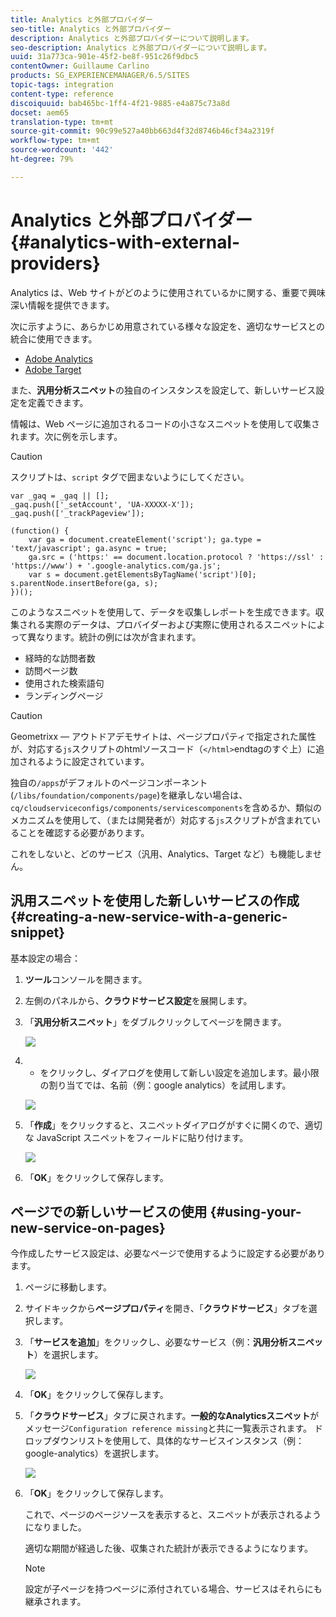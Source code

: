 ```yaml
---
title: Analytics と外部プロバイダー
seo-title: Analytics と外部プロバイダー
description: Analytics と外部プロバイダーについて説明します。
seo-description: Analytics と外部プロバイダーについて説明します。
uuid: 31a773ca-901e-45f2-be8f-951c26f9dbc5
contentOwner: Guillaume Carlino
products: SG_EXPERIENCEMANAGER/6.5/SITES
topic-tags: integration
content-type: reference
discoiquuid: bab465bc-1ff4-4f21-9885-e4a875c73a8d
docset: aem65
translation-type: tm+mt
source-git-commit: 90c99e527a40bb663d4f32d8746b46cf34a2319f
workflow-type: tm+mt
source-wordcount: '442'
ht-degree: 79%

---
```



# Analytics と外部プロバイダー {#analytics-with-external-providers}

Analytics は、Web サイトがどのように使用されているかに関する、重要で興味深い情報を提供できます。

次に示すように、あらかじめ用意されている様々な設定を、適切なサービスとの統合に使用できます。

* [Adobe Analytics](/help/sites-administering/adobeanalytics.md)
* [Adobe Target](/help/sites-administering/target.md)

また、**汎用分析スニペット**&#x200B;の独自のインスタンスを設定して、新しいサービス設定を定義できます。

情報は、Web ページに追加されるコードの小さなスニペットを使用して収集されます。次に例を示します。

>[!CAUTION]
>
>スクリプトは、`script` タグで囲まないようにしてください。

```
var _gaq = _gaq || [];
_gaq.push(['_setAccount', 'UA-XXXXX-X']);
_gaq.push(['_trackPageview']);

(function() {
    var ga = document.createElement('script'); ga.type = 'text/javascript'; ga.async = true;
    ga.src = ('https:' == document.location.protocol ? 'https://ssl' : 'https://www') + '.google-analytics.com/ga.js';
    var s = document.getElementsByTagName('script')[0]; s.parentNode.insertBefore(ga, s);
})();
```

このようなスニペットを使用して、データを収集しレポートを生成できます。収集される実際のデータは、プロバイダーおよび実際に使用されるスニペットによって異なります。統計の例には次が含まれます。

* 経時的な訪問者数
* 訪問ページ数
* 使用された検索語句
* ランディングページ

>[!CAUTION]
>
>Geometrixx — アウトドアデモサイトは、ページプロパティで指定された属性が、対応する`js`スクリプトのhtmlソースコード（`</html>`endtagのすぐ上）に追加されるように設定されています。
>
>独自の`/apps`がデフォルトのページコンポーネント(`/libs/foundation/components/page`)を継承しない場合は、`cq/cloudserviceconfigs/components/servicescomponents`を含めるか、類似のメカニズムを使用して、（または開発者が）対応する`js`スクリプトが含まれていることを確認する必要があります。
>
>これをしないと、どのサービス（汎用、Analytics、Target など）も機能しません。

## 汎用スニペットを使用した新しいサービスの作成 {#creating-a-new-service-with-a-generic-snippet}

基本設定の場合：

1. **ツール**&#x200B;コンソールを開きます。
1. 左側のパネルから、**クラウドサービス設定**&#x200B;を展開します。
1. 「**汎用分析スニペット**」をダブルクリックしてページを開きます。

   ![](assets/analytics_genericoverview.png)

1. + をクリックし、ダイアログを使用して新しい設定を追加します。最小限の割り当てでは、名前（例：google analytics）を試用します。

   ![](assets/analytics_addconfig.png)

1. 「**作成**」をクリックすると、スニペットダイアログがすぐに開くので、適切な JavaScript スニペットをフィールドに貼り付けます。

   ![](assets/analytics_snippet.png)

1. 「**OK**」をクリックして保存します。

## ページでの新しいサービスの使用 {#using-your-new-service-on-pages}

今作成したサービス設定は、必要なページで使用するように設定する必要があります。

1. ページに移動します。
1. サイドキックから&#x200B;**ページプロパティ**&#x200B;を開き、「**クラウドサービス**」タブを選択します。
1. 「**サービスを追加**」をクリックし、必要なサービス（例：**汎用分析スニペット**）を選択します。

   ![](assets/analytics_selectservice.png)

1. 「**OK**」をクリックして保存します。
1. 「**クラウドサービス**」タブに戻されます。**一般的なAnalyticsスニペット**&#x200B;がメッセージ`Configuration reference missing`と共に一覧表示されます。 ドロップダウンリストを使用して、具体的なサービスインスタンス（例：google-analytics）を選択します。

   ![](assets/analytics_selectspecificservice.png)

1. 「**OK**」をクリックして保存します。

   これで、ページのページソースを表示すると、スニペットが表示されるようになりました。

   適切な期間が経過した後、収集された統計が表示できるようになります。

   >[!NOTE]
   >
   >設定が子ページを持つページに添付されている場合、サービスはそれらにも継承されます。
